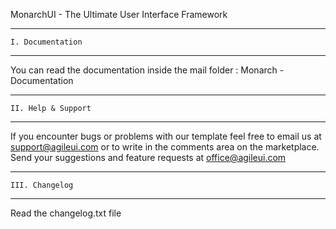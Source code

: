 MonarchUI - The Ultimate User Interface Framework

------------------------------------
    I. Documentation
------------------------------------

You can read the documentation inside the mail folder : Monarch - Documentation

------------------------------------
    II. Help & Support
------------------------------------

If you encounter bugs or problems with our template feel free to email us at support@agileui.com or to write in the comments area on the marketplace. Send your suggestions and feature requests at office@agileui.com


------------------------------------
    III. Changelog
------------------------------------

Read the changelog.txt file